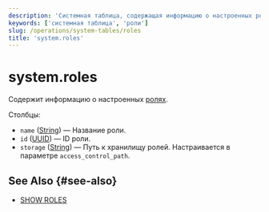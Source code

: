 ```yaml
---
description: 'Системная таблица, содержащая информацию о настроенных ролях.'
keywords: ['системная таблица', 'роли']
slug: /operations/system-tables/roles
title: 'system.roles'
---
```



# system.roles

Содержит информацию о настроенных [ролях](../../guides/sre/user-management/index.md#role-management).

Столбцы:

- `name` ([String](../../sql-reference/data-types/string.md)) — Название роли.
- `id` ([UUID](../../sql-reference/data-types/uuid.md)) — ID роли.
- `storage` ([String](../../sql-reference/data-types/string.md)) — Путь к хранилищу ролей. Настраивается в параметре `access_control_path`.

## See Also {#see-also}

- [SHOW ROLES](/sql-reference/statements/show#show-roles)
